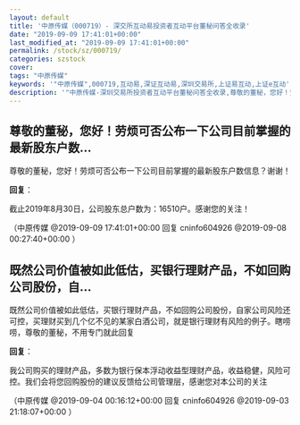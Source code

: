 ```yaml
---
layout: default
title: '中原传媒（000719）- 深交所互动易投资者互动平台董秘问答全收录'
date: "2019-09-09 17:41:01+00:00"
last_modified_at: "2019-09-09 17:41:01+00:00"
permalink: /stock/sz/000719/
categories: szstock
cover: 
tags: "中原传媒"
keywords: '"中原传媒",000719,互动易,深证互动易,深圳交易所,上证易互动,上证e互动'
description: '"中原传媒-深圳交易所投资者互动平台董秘问答全收录,尊敬的董秘，您好！劳烦可否公布一下公司目前掌握的最新股东户数信息？谢谢！"'
---
```


## 尊敬的董秘，您好！劳烦可否公布一下公司目前掌握的最新股东户数...

尊敬的董秘，您好！劳烦可否公布一下公司目前掌握的最新股东户数信息？谢谢！

**回复**：

截止2019年8月30日，公司股东总户数为：16510户。感谢您的关注！ 

（中原传媒  @2019-09-09 17:41:01+00:00 回复 cninfo604926  @2019-09-08 00:27:40+00:00 ）

## 既然公司价值被如此低估，买银行理财产品，不如回购公司股份，自...

既然公司价值被如此低估，买银行理财产品，不如回购公司股份，自家公司风险还可控，买理财买到几个亿不见的某家白酒公司，就是银行理财有风险的例子。瞎唠唠，尊敬的董秘，不用专门就此回复

**回复**：

我公司购买的理财产品，多数为银行保本浮动收益型理财产品，收益稳健，风险可控。我们会将您回购股份的建议反馈给公司管理层，感谢您对本公司的关注 

（中原传媒  @2019-09-04 00:16:12+00:00 回复 cninfo604926  @2019-09-03 21:18:07+00:00 ）

